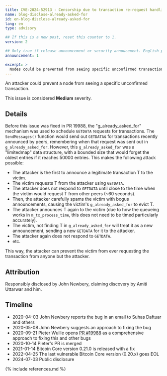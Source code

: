 ```yaml
---
title: CVE-2024-52913 - Censorship due to transaction re-request handling
name: blog-disclose-already-asked-for
id: en-blog-disclose-already-asked-for
lang: en
type: advisory

## If this is a new post, reset this counter to 1.
version: 2

## Only true if release announcement or security annoucement. English posts only
announcement: 1

excerpt: >
  Nodes could be prevented from seeing specific unconfirmed transactions by a malicious peer. A fix was released on January 14th, 2021 in Bitcoin Core 0.21.0.
---
```


An attacker could prevent a node from seeing a specific unconfirmed transaction.

This issue is considered **Medium** severity.

## Details

Before this issue was fixed in PR 19988, the "g_already_asked_for" mechanism was used to schedule `GETDATA` requests for transactions. The `SendMessages()` function would send out `GETDATA`s for transactions recently announced by peers, remembering when that request was sent out in `g_already_asked_for`. However, this `g_already_asked_for` was a "limitedmap" data structure, with a bounded size that would forget the oldest entries if it reaches 50000 entries. This makes the following attack possible:
* The attacker is the first to announce a legitimate transaction T to the victim.
* The victim requests T from the attacker using `GETDATA`.
* The attacker does not respond to `GETDATA` until close to the time when the victim would request T from other peers (~60 seconds).
* Then, the attacker carefully spams the victim with bogus announcements, causing the victim's `g_already_asked_for` to evict T.
* The attacker announces T again to the victim (due to how the queueing works in `m_tx_process_time`, this does not need to be timed particularly accurately).
* The victim, not finding T in `g_already_asked_for` will treat it as a new announcement, sending a new `GETDATA` for it to the attacker.
* The attacker again does not respond to `GETDATA`.
* etc.

This way, the attacker can prevent the victim from ever requesting the transaction from anyone but the attacker.

## Attribution

Responsibly disclosed by John Newbery, claiming discovery by Amiti Uttarwar and him.

## Timeline

- 2020-04-03 John Newbery reports the bug in an email to Suhas Daftuar and others
- 2020-05-08 John Newbery suggests an approach to fixing the bug
- 2020-09-21 Pieter Wuille opens [PR #19988](https://github.com/bitcoin/bitcoin/pull/19988) as a comprehensive approach to fixing this and other bugs
- 2020-10-14 Pieter's PR is merged
- 2021-01-14 Bitcoin Core version 0.21.0 is released with a fix
- 2022-04-25 The last vulnerable Bitcoin Core version (0.20.x) goes EOL
- 2024-07-03 Public disclosure

{% include references.md %}
